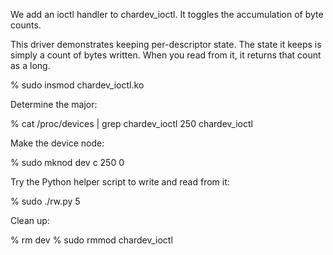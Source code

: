 We add an ioctl handler to chardev_ioctl. It toggles the
accumulation of byte counts. 

This driver demonstrates keeping per-descriptor state.
The state it keeps is simply a count of bytes written.
When you read from it, it returns that count as a long.

  % sudo insmod chardev_ioctl.ko 

Determine the major:

% cat /proc/devices | grep chardev_ioctl
250 chardev_ioctl

Make the device node:

  % sudo mknod dev c 250 0

Try the Python helper script to write and read from it:

  % sudo ./rw.py
  5

Clean up:

  % rm dev
  % sudo rmmod chardev_ioctl
